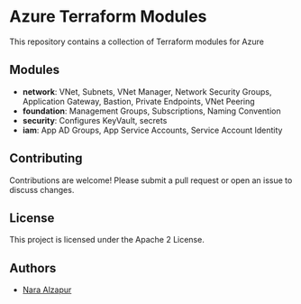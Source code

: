 # Azure Terraform Modules

This repository contains a collection of Terraform modules for Azure

## Modules

- **network**: VNet, Subnets, VNet Manager, Network Security Groups, Application Gateway, Bastion, Private Endpoints, VNet Peering
- **foundation**: Management Groups, Subscriptions, Naming Convention
- **security**: Configures KeyVault, secrets
- **iam**: App AD Groups, App Service Accounts, Service Account Identity

## Contributing

Contributions are welcome! Please submit a pull request or open an issue to discuss changes.

## License

This project is licensed under the Apache 2 License.

## Authors

- [Nara Alzapur](https://github.com/nara)
